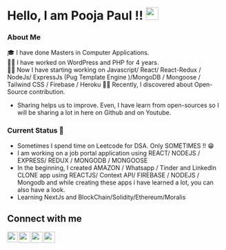 # Hello, I am Pooja Paul !!  <img src="https://github.com/TheDudeThatCode/TheDudeThatCode/blob/master/Assets/Hi.gif" width="29px"> 

### About Me
🎓 I have done Masters in Computer Applications. <br/>
👩‍⚖️ I have worked on WordPress and PHP for 4 years. <br> 
👩‍✈️ Now I have starting working on Javascript/ React/ React-Redux / NodeJs/ ExpressJs (Pug Template Engine )/MongoDB / Mongoose / Tailwind CSS / Firebase / Heroku
🤹‍♀️ Recently, I discovered about Open-Source contribution.<br />
 - Sharing helps us to improve. Even, I have learn from open-sources so I will be sharing a lot in here on Github and on Youtube. <br /> 

### Current Status 🎇
- Sometimes I spend time on Leetcode for DSA. Only SOMETIMES !! 😁 <br/>
- I am working on a job portal application using REACT/ NODEJS / EXPRESS/ REDUX / MONGODB / MONGOOSE 
- In the beginning, I created AMAZON / Whatsapp / Tinder and LinkedIn CLONE app using REACTJS/ Context API/ FIREBASE / NODEJS / Mongodb and while creating these apps i have learned a lot, you can also have a look.
- Learning NextJs and BlockChain/Solidity/Ethereum/Moralis


## Connect with me

<a href="https://www.linkedin.com/in/pooja-paul-aa0aaba9/">
  <img align="left" width="24px" src="https://cdn.jsdelivr.net/npm/simple-icons@v3/icons/linkedin.svg"  />
</a>
<a href="https://twitter.com/brownbird135">
  <img align="left" width="26px" src="https://cdn.jsdelivr.net/npm/simple-icons@v3/icons/twitter.svg" />
</a>
<a href="mailto:poojapaul.92@gmail.com">
  <img align="left" width="26px" src="https://cdn.jsdelivr.net/npm/simple-icons@v3/icons/gmail.svg" />
</a>
<a href="https://www.youtube.com/channel/UCeNQcCZ-XFjGdxSI0K2E_TA">
  <img align="left" width="26px" src="https://cdn.jsdelivr.net/npm/simple-icons@v3/icons/youtube.svg" />
</a>





